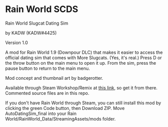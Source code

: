 # Rain World SCDS
Rain World Slugcat Dating Sim

by KADW (KADW#4425)

Version 1.0

A mod for Rain World 1.9 (Downpour DLC) that makes it easier to access the official dating sim that comes with More Slugcats. (Yes, it's real.) Press D or the throw button on the main menu to open it up. From the sim, press the pause button to return to the main menu.

Mod concept and thumbnail art by badgerotter.

Available through Steam Workshop/Remix at [this link](), so get it from there. Commented source files are in this repo.

If you don't have Rain World through Steam, you can still install this mod by clicking the green Code button, then Download ZIP. Move AutoDatingSim_final into your Rain World/RainWorld_Data/StreamingAssets/mods folder.